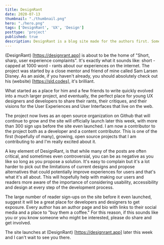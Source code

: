 ```yaml
---
title: DesignRant
date: 2020-07-13
thumbnail: "./thumbnail.png"
hero: "./hero.png"
tags: ['DesignRant', 'UX', 'Design']
posttype: 'project'
published: true
description: DesignRant is a blog site made for the authors first. Some have called it the new home for short, sharp, user experience complaints for developers and designers alike.
---
```


(DesignRant) [https://designrant.app] is about to be the home of "Short, sharp, user experience complaints". It's exactly what it sounds like: short - capped at 1000 word - rants about our experiences on the internet. The project was started by a close mentor and friend of mine called Sam Larsen Disney. As an aside, if you haven't already, you should absolutely check out his (website) [https://sld.codes], it's brilliant.

What started as a place for him and a few friends to write quickly evolved into a much larger project, and eventually, the perfect place for young UX designers and developers to share their rants, their critiques, and their visions for the User Experiences and User Interfaces that live on the web.

The project now lives as an open source organization on Github that will continue to grow and the site will officially launch later this week, with more than 300 sign ups before the site even launched. I am now a contributor to the project both as a developer and a content contributor. This is one of the first (hopefully of many), growing, open source projects that I am contributing to and I'm really excited about it.

A key element of DesignRant, is that while many of the posts are often critical, and sometimes even controversial, you can be as negative as you like so long as you propose a solution. It's easy to complain but it's a lot harder to pick out the limitations of current designs and propose alternatives that could potentially improve experiences for users and that's what it's all about. This will hopefully help with making our users and readers more aware of the importance of considering usability, accessibility and design at every step of the development process.

The large number of reader sign-ups on the site before it even launched, suggest it will be a great place for developers and designers to get exposure. Every author has an author page and bio with links to their social media and a place to "buy them a coffee." For this reason, if this sounds like you or you know someone who might be interested, please do share and get involved.

The site launches at (DesignRant) [https://designrant.app] later this week and I can't wait to see you there.
